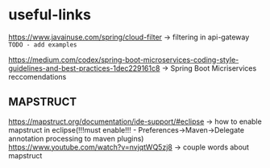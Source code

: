 # useful-links

https://www.javainuse.com/spring/cloud-filter -> filtering in api-gateway `TODO - add examples` </br>

https://medium.com/codex/spring-boot-microservices-coding-style-guidelines-and-best-practices-1dec229161c8 -> Spring Boot Micriservices reccomendations </br>

## MAPSTRUCT
https://mapstruct.org/documentation/ide-support/#eclipse -> how to enable mapstruct in eclipse(!!!must enable!!! - Preferences->Maven->Delegate annotation processing to maven plugins)</br>
https://www.youtube.com/watch?v=nvjqtWQ5zj8 -> couple words about mapstruct
